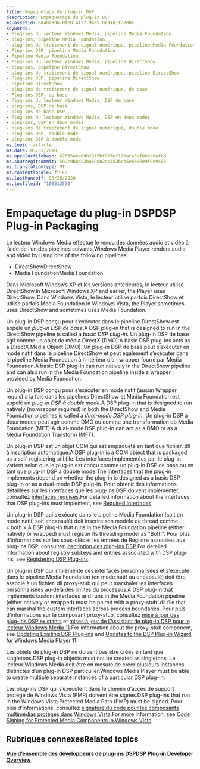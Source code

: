 ```yaml
---
title: Empaquetage du plug-in DSP
description: Empaquetage du plug-in DSP
ms.assetid: 5d40a39b-0fe8-4f77-9465-8e31d1f2708e
keywords:
- Plug-ins du lecteur Windows Media, pipeline Media Foundation
- plug-ins, pipeline Media Foundation
- plug-ins de traitement de signal numérique, pipeline Media Foundation
- Plug-ins DSP, pipeline Media Foundation
- Pipeline Media Foundation
- Plug-ins du lecteur Windows Media, pipeline DirectShow
- plug-ins, pipeline DirectShow
- plug-ins de traitement de signal numérique, pipeline DirectShow
- Plug-ins DSP, pipeline DirectShow
- Pipeline DirectShow
- plug-ins de traitement de signal numérique, de base
- Plug-ins DSP, de base
- Plug-ins du lecteur Windows Media, DSP de base
- plug-ins, DSP de base
- plug-ins de base DSP
- Plug-ins du lecteur Windows Media, DSP en deux modes
- plug-ins, DSP en deux modes
- plug-ins de traitement de signal numérique, double mode
- Plug-ins DSP, double mode
- plug-ins DSP à double mode
ms.topic: article
ms.date: 05/31/2018
ms.openlocfilehash: 62535abe0d82975bf07fef178ac43cf066c6afbd
ms.sourcegitcommit: 592c9bbd22ba69802dc353bcb5eb30699f9e9403
ms.translationtype: MT
ms.contentlocale: fr-FR
ms.lasthandoff: 08/20/2020
ms.locfileid: "106513530"
---
```

# <a name="dsp-plug-in-packaging"></a><span data-ttu-id="aafca-123">Empaquetage du plug-in DSP</span><span class="sxs-lookup"><span data-stu-id="aafca-123">DSP Plug-in Packaging</span></span>

<span data-ttu-id="aafca-124">Le lecteur Windows Media effectue le rendu des données audio et vidéo à l’aide de l’un des pipelines suivants.</span><span class="sxs-lookup"><span data-stu-id="aafca-124">Windows Media Player renders audio and video by using one of the following pipelines.</span></span>

-   <span data-ttu-id="aafca-125">DirectShow</span><span class="sxs-lookup"><span data-stu-id="aafca-125">DirectShow</span></span>
-   <span data-ttu-id="aafca-126">Media Foundation</span><span class="sxs-lookup"><span data-stu-id="aafca-126">Media Foundation</span></span>

<span data-ttu-id="aafca-127">Dans Microsoft Windows XP et les versions antérieures, le lecteur utilise DirectShow.</span><span class="sxs-lookup"><span data-stu-id="aafca-127">In Microsoft Windows XP and earlier, the Player uses DirectShow.</span></span> <span data-ttu-id="aafca-128">Dans Windows Vista, le lecteur utilise parfois DirectShow et utilise parfois Media Foundation.</span><span class="sxs-lookup"><span data-stu-id="aafca-128">In Windows Vista, the Player sometimes uses DirectShow and sometimes uses Media Foundation.</span></span>

<span data-ttu-id="aafca-129">Un plug-in DSP conçu pour s’exécuter dans le pipeline DirectShow est appelé un *plug-in DSP de base*.</span><span class="sxs-lookup"><span data-stu-id="aafca-129">A DSP plug-in that is designed to run in the DirectShow pipeline is called a *basic DSP plug-in*.</span></span> <span data-ttu-id="aafca-130">Un plug-in DSP de base agit comme un objet de média DirectX (DMO).</span><span class="sxs-lookup"><span data-stu-id="aafca-130">A basic DSP plug-ins acts as a DirectX Media Object (DMO).</span></span> <span data-ttu-id="aafca-131">Un plug-in DSP de base peut s’exécuter en mode natif dans le pipeline DirectShow et peut également s’exécuter dans le pipeline Media Foundation à l’intérieur d’un wrapper fourni par Media Foundation.</span><span class="sxs-lookup"><span data-stu-id="aafca-131">A basic DSP plug-in can run natively in the DirectShow pipeline and can also run in the Media Foundation pipeline inside a wrapper provided by Media Foundation.</span></span>

<span data-ttu-id="aafca-132">Un plug-in DSP conçu pour s’exécuter en mode natif (aucun Wrapper requis) à la fois dans les pipelines DirectShow et Media Foundation est appelé un *plug-in DSP à double mode*.</span><span class="sxs-lookup"><span data-stu-id="aafca-132">A DSP plug-in that is designed to run natively (no wrapper required) in both the DirectShow and Media Foundation pipelines is called a *dual-mode DSP plug-in*.</span></span> <span data-ttu-id="aafca-133">Un plug-in DSP à deux modes peut agir comme DMO ou comme une transformation de Media Foundation (MFT).</span><span class="sxs-lookup"><span data-stu-id="aafca-133">A dual-mode DSP plug-in can act as a DMO or as a Media Foundation Transform (MFT).</span></span>

<span data-ttu-id="aafca-134">Un plug-in DSP est un objet COM qui est empaqueté en tant que fichier. dll à inscription automatique.</span><span class="sxs-lookup"><span data-stu-id="aafca-134">A DSP plug-in is a COM object that is packaged as a self-registering .dll file.</span></span> <span data-ttu-id="aafca-135">Les interfaces implémentées par le plug-in varient selon que le plug-in est conçu comme un plug-in DSP de base ou en tant que plug-in DSP à double mode.</span><span class="sxs-lookup"><span data-stu-id="aafca-135">The interfaces that the plug-in implements depend on whether the plug-in is designed as a basic DSP plug-in or as a dual-mode DSP plug-in.</span></span> <span data-ttu-id="aafca-136">Pour obtenir des informations détaillées sur les interfaces que les plug-ins DSP doivent implémenter, consultez [interfaces requises](required-interfaces.md).</span><span class="sxs-lookup"><span data-stu-id="aafca-136">For detailed information about the interfaces that DSP plug-ins must implement, see [Required Interfaces](required-interfaces.md).</span></span>

<span data-ttu-id="aafca-137">Un plug-in DSP qui s’exécute dans le pipeline Media Foundation (soit en mode natif, soit encapsulé) doit inscrire son modèle de thread comme « both ».</span><span class="sxs-lookup"><span data-stu-id="aafca-137">A DSP plug-in that runs in the Media Foundation pipeline (either natively or wrapped) must register its threading model as "Both".</span></span> <span data-ttu-id="aafca-138">Pour plus d’informations sur les sous-clés et les entrées de Registre associées aux plug-ins DSP, consultez [inscription des plug-ins DSP](registering-dsp-plug-ins.md).</span><span class="sxs-lookup"><span data-stu-id="aafca-138">For detailed information about registry subkeys and entries associated with DSP plug-ins, see [Registering DSP Plug-ins](registering-dsp-plug-ins.md).</span></span>

<span data-ttu-id="aafca-139">Un plug-in DSP qui implémente des interfaces personnalisées et s’exécute dans le pipeline Media Foundation (en mode natif ou encapsulé) doit être associé à un fichier. dll proxy-stub qui peut marshaler les interfaces personnalisées au-delà des limites du processus.</span><span class="sxs-lookup"><span data-stu-id="aafca-139">A DSP plug-in that implements custom interfaces and runs in the Media Foundation pipeline (either natively or wrapped) must be paired with a proxy-stub .dll file that can marshal the custom interfaces across process boundaries.</span></span> <span data-ttu-id="aafca-140">Pour plus d’informations sur le composant proxy-stub, consultez [mise à jour des plug-ins DSP existants](updating-existing-dsp-plug-ins.md) et [mises à jour de l’Assistant de plug-in DSP pour le lecteur Windows Media 11](updates-to-the-dsp-plug-in-wizard-for-windows-media-player-11.md).</span><span class="sxs-lookup"><span data-stu-id="aafca-140">For information about the proxy-stub component, see [Updating Existing DSP Plug-ins](updating-existing-dsp-plug-ins.md) and [Updates to the DSP Plug-in Wizard for Windows Media Player 11](updates-to-the-dsp-plug-in-wizard-for-windows-media-player-11.md).</span></span>

<span data-ttu-id="aafca-141">Les objets de plug-in DSP ne doivent pas être créés en tant que singletons.</span><span class="sxs-lookup"><span data-stu-id="aafca-141">DSP plug-in objects must not be created as singletons.</span></span> <span data-ttu-id="aafca-142">Le lecteur Windows Media doit être en mesure de créer plusieurs instances distinctes d’un plug-in DSP particulier.</span><span class="sxs-lookup"><span data-stu-id="aafca-142">Windows Media Player must be able to create multiple separate instances of a particular DSP plug-in.</span></span>

<span data-ttu-id="aafca-143">Les plug-ins DSP qui s’exécutent dans le chemin d’accès de support protégé de Windows Vista (PMP) doivent être signés.</span><span class="sxs-lookup"><span data-stu-id="aafca-143">DSP plug-ins that run in the Windows Vista Protected Media Path (PMP) must be signed.</span></span> <span data-ttu-id="aafca-144">Pour plus d’informations, consultez [signature du code pour les composants multimédias protégés dans Windows Vista](/windows-hardware/test/hlk/).</span><span class="sxs-lookup"><span data-stu-id="aafca-144">For more information, see [Code Signing for Protected Media Components in Windows Vista](/windows-hardware/test/hlk/).</span></span>

## <a name="related-topics"></a><span data-ttu-id="aafca-145">Rubriques connexes</span><span class="sxs-lookup"><span data-stu-id="aafca-145">Related topics</span></span>

<dl> <dt>

[<span data-ttu-id="aafca-146">**Vue d’ensemble des développeurs de plug-ins DSP**</span><span class="sxs-lookup"><span data-stu-id="aafca-146">**DSP Plug-in Developer Overview**</span></span>](dsp-plug-in-developer-overview.md)
</dt> </dl>

 

 